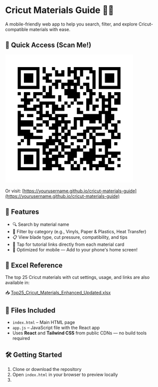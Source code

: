 # Cricut Materials Guide 🧵✨

A mobile-friendly web app to help you search, filter, and explore Cricut-compatible materials with ease.

## 🔗 Quick Access (Scan Me!)

![QR Code](./cricut_materials_guide_qr.png)

Or visit: [https://yourusername.github.io/cricut-materials-guide](https://yourusername.github.io/cricut-materials-guide)

## 🌟 Features

- 🔍 Search by material name
- 🧩 Filter by category (e.g., Vinyls, Paper & Plastics, Heat Transfer)
- 📋 View blade type, cut pressure, compatibility, and tips
- 🔗 Tap for tutorial links directly from each material card
- 📱 Optimized for mobile — Add to your phone's home screen!

## 📂 Excel Reference

The top 25 Cricut materials with cut settings, usage, and links are also available in:

📥 [Top25_Cricut_Materials_Enhanced_Updated.xlsx](./Top25_Cricut_Materials_Enhanced_Updated.xlsx)


## 📁 Files Included

- `index.html` – Main HTML page
- `app.js` – JavaScript file with the React app
- Uses **React** and **Tailwind CSS** from public CDNs — no build tools required

## 🛠️ Getting Started

1. Clone or download the repository
2. Open `index.html` in your browser to preview locally
3.
